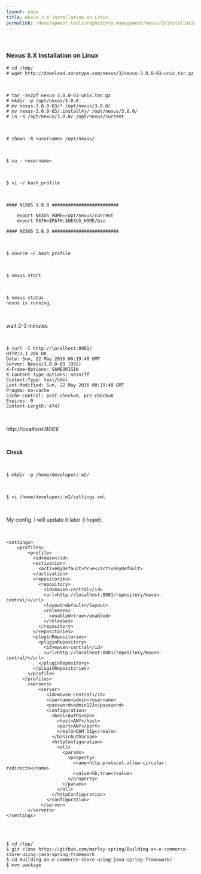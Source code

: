 ```yaml
---
layout: page
title: Nexus 3.X Installation on Linux
permalink: /development-tools/repository-management/nexus/3/installation-on-linux/
---
```



<br/>

### Nexus 3.X Installation on Linux


    # cd /tmp/
    # wget http://download.sonatype.com/nexus/3/nexus-3.0.0-03-unix.tar.gz


<br/>

    # tar -xvzpf nexus-3.0.0-03-unix.tar.gz
    # mkdir -p /opt/nexus/3.0.0
    # mv nexus-3.0.0-03/* /opt/nexus/3.0.0/
    # mv nexus-3.0.0-03/.install4j/ /opt/nexus/3.0.0/
    # ln -s /opt/nexus/3.0.0/ /opt/nexus/current


<br/>

    # chown -R <username> /opt/nexus/

<br/>

    $ su - <username>

<br/>

    $ vi ~/.bash_profile

<br/>

    #### NEXUS 3.0.0 #########################

        export NEXUS_HOME=/opt/nexus/current
        export PATH=$PATH:$NEXUS_HOME/bin

    #### NEXUS 3.0.0 #########################

<br/>

    $ source ~/.bash_profile

<br/>

    $ nexus start

<br/>


    $ nexus status
    nexus is running.

<br/>

wait 2-3 minutes

<br/>

    $ curl -I http://localhost:8081/
    HTTP/1.1 200 OK
    Date: Sun, 22 May 2016 00:19:40 GMT
    Server: Nexus/3.0.0-03 (OSS)
    X-Frame-Options: SAMEORIGIN
    X-Content-Type-Options: nosniff
    Content-Type: text/html
    Last-Modified: Sun, 22 May 2016 00:19:40 GMT
    Pragma: no-cache
    Cache-Control: post-check=0, pre-check=0
    Expires: 0
    Content-Length: 4747


<br/>

http://localhost:8081/


<br/>

**Check**

<br/>

    $ mkdir -p /home/developer/.m2/

<br/>

    $ vi /home/developer/.m2/settings.xml

<br/>  

My config. I will update it later (i hope).

<br/>  

    <settings>
        <profiles>
            <profile>
              <id>main</id>
              <activation>
                <activeByDefault>true</activeByDefault>
              </activation>
              <repositories>
                <repository>
                  <id>maven-central</id>
                  <url>http://localhost:8081/repository/maven-central/</url>
                  <layout>default</layout>
                  <releases>
                    <enabled>true</enabled>
                  </releases>
                </repository>
              </repositories>
              <pluginRepositories>
                <pluginRepository>
                  <id>maven-central</id>
                  <url>http://localhost:8081/repository/maven-central/</url>
                </pluginRepository>
              </pluginRepositories>
            </profile>
          </profiles>
            <servers>
                <server>
                   <id>maven-central</id>
                   <username>admin</username>
                   <password>admin123</password>
                   <configuration>
                     <basicAuthScope>
                       <host>ANY</host>
                       <port>ANY</port>
                       <realm>OAM 11g</realm>
                     </basicAuthScope>
                     <httpConfiguration>
                       <all>
                         <params>
                           <property>
                             <name>http.protocol.allow-circular-redirects</name>
                             <value>%b,true</value>
                           </property>
                         </params>
                       </all>
                     </httpConfiguration>
                   </configuration>
                 </server>
            </servers>
    </settings>

<br/>
<br/>

    $ cd /tmp/
    $ git clone https://github.com/marley-spring/Building-an-e-commerce-store-using-java-spring-framework
    $ cd Building-an-e-commerce-store-using-java-spring-framework/
    $ mvn package
